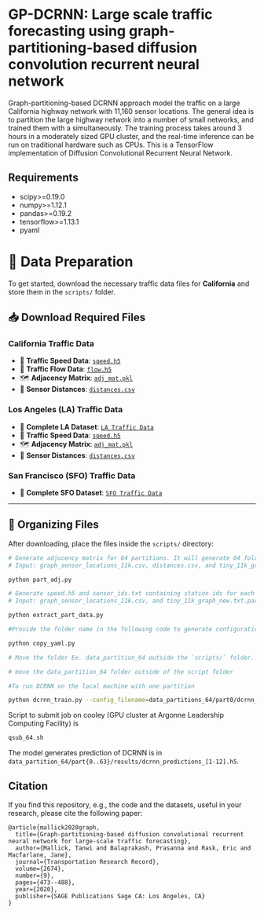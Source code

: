 # GP-DCRNN: Large scale traffic forecasting using graph-partitioning-based diffusion convolution recurrent neural network

Graph-partitioning-based DCRNN approach model the traffic on a large California highway network with 11,160 sensor locations. The general idea is to partition the large highway network into a number of small networks, and trained them with a simultaneously. The training process takes around 3 hours in a moderately sized GPU cluster, and the real-time inference can be run on traditional hardware such as CPUs. This is a TensorFlow implementation of Diffusion Convolutional Recurrent Neural Network.


## Requirements
- scipy>=0.19.0
- numpy>=1.12.1
- pandas>=0.19.2
- tensorflow>=1.13.1
- pyaml


# 📂 Data Preparation

To get started, download the necessary traffic data files for **California** and store them in the `scripts/` folder.

## 📥 **Download Required Files**
### **California Traffic Data**
- 🚦 **Traffic Speed Data**: [`speed.h5`](https://anl.box.com/s/7hfhtie02iufy75ac1d8g8530majwci0)  
- 🚗 **Traffic Flow Data**: [`flow.h5`](https://anl.app.box.com/s/q00j7jxbulq8pqkivjzt5ztv0ai1xjds)  
- 🗺 **Adjacency Matrix**: [`adj_mat.pkl`](https://anl.box.com/s/4143x1repqa1u26aiz7o2rvw3vpcu0wp)  
- 📏 **Sensor Distances**: [`distances.csv`](https://anl.box.com/s/cfnc6wryh4yrp58qfc5z7tyxbbpj4gek)  

### **Los Angeles (LA) Traffic Data**
- 🌆 **Complete LA Dataset**: [`LA Traffic Data`](https://anl.box.com/s/r5yc2zie02pbwwkz9hf0q1pfl2ofi8zo)  
- 🚦 **Traffic Speed Data**: [`speed.h5`](https://anl.box.com/s/crzf75ein8s839de8fklpubauddv1p6w)  
- 🗺 **Adjacency Matrix**: [`adj_mat.pkl`](https://anl.box.com/s/9qc2lc1147xzh8kmq3j4fuo4buiksxua)  
- 📏 **Sensor Distances**: [`distances.csv`](https://anl.box.com/s/5joqmag1954qqf2thttudy5mdwtu2z35)  

### **San Francisco (SFO) Traffic Data**
- 🌉 **Complete SFO Dataset**: [`SFO Traffic Data`](https://anl.box.com/s/yw0dgzat4zm4jy8grls2ow7n0xcm56ou)  

---

## 📂 **Organizing Files**
After downloading, place the files inside the `scripts/` directory:



```bash
# Generate adjucency matrix for 64 partitions. It will generate 64 folder containing adj_mat.pkl for each partition
# Input: graph_sensor_locations_11k.csv, distances.csv, and tiny_11k_graph_new.txt.part.64 (graph partition from Metis)

python part_adj.py

# Generate speed.h5 and sensor_ids.txt containing station ids for each partition 
# Input: graph_sensor_locations_11k.csv, and tiny_11k_graph_new.txt.part.64

python extract_part_data.py

#Provide the folder name in the following code to generate configuration files for all partitions 

python copy_yaml.py

# Move the folder Ex. data_partition_64 outside the `scripts/` folder. 

# move the data_partition_64 folder outside of the script folder

#To run DCRNN on the local machine with one partition

python dcrnn_train.py --config_filename=data_partitions_64/part0/dcrnn_config.yaml

```

Script to submit job on cooley (GPU cluster at Argonne Leadership Computing Facility) is 

```bash
qsub_64.sh
```

The model generates prediction of DCRNN is in `data_partition_64/part{0..63}/results/dcrnn_predictions_[1-12].h5`.


## Citation

If you find this repository, e.g., the code and the datasets, useful in your research, please cite the following paper:
```
@article{mallick2020graph,
  title={Graph-partitioning-based diffusion convolutional recurrent neural network for large-scale traffic forecasting},
  author={Mallick, Tanwi and Balaprakash, Prasanna and Rask, Eric and Macfarlane, Jane},
  journal={Transportation Research Record},
  volume={2674},
  number={9},
  pages={473--488},
  year={2020},
  publisher={SAGE Publications Sage CA: Los Angeles, CA}
}
```
